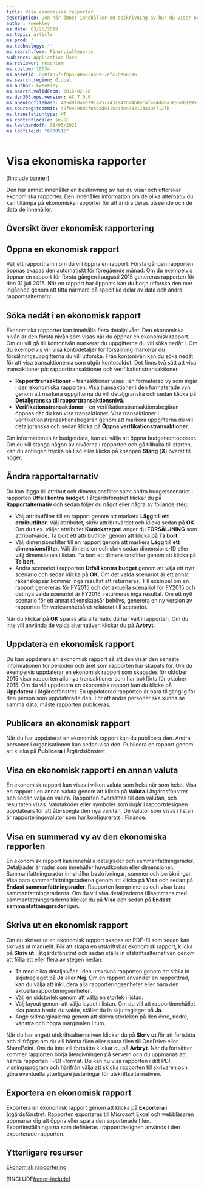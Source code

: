 ```yaml
---
title: Visa ekonomiska rapporter
description: Den här ämnet innehåller en beskrivning av hur du visar och utforskar ekonomiska rapporter i Microsoft Dynamics 365 Finance. Den innehåller information om de olika alternativ du kan tillämpa på ekonomiska rapporter för att ändra deras utseende och de data de innehåller.
author: kweekley
ms.date: 03/25/2019
ms.topic: article
ms.prod: ''
ms.technology: ''
ms.search.form: FinancialReports
audience: Application User
ms.reviewer: roschlom
ms.custom: 10334
ms.assetid: d20f435f-fb65-4068-ab09-7efc7be683a6
ms.search.region: Global
ms.author: kweekley
ms.search.validFrom: 2016-02-28
ms.dyn365.ops.version: AX 7.0.0
ms.openlocfilehash: 485d8f0aee791aa577432947d74b08caf484da0a3056d8119579e9d659ca3d57
ms.sourcegitcommit: 42fe9790ddf0bdad911544deaa82123a396712fb
ms.translationtype: HT
ms.contentlocale: sv-SE
ms.lasthandoff: 08/05/2021
ms.locfileid: "6730516"
---
```

# <a name="view-financial-reports"></a>Visa ekonomiska rapporter

[!include [banner](../includes/banner.md)]

Den här ämnet innehåller en beskrivning av hur du visar och utforskar ekonomiska rapporter. Den innehåller information om de olika alternativ du kan tillämpa på ekonomiska rapporter för att ändra deras utseende och de data de innehåller.

## <a name="financial-reporting-overview"></a>Översikt över ekonomisk rapportering

## <a name="open-a-financial-report"></a>Öppna en ekonomisk rapport
Välj ett rapportnamn om du vill öppna en rapport. Första gången rapporten öppnas skapas den automatiskt för föregående månad. Om du exempelvis öppnar en rapport för första gången i augusti 2015 genereras rapporten för den 31 juli 2015. När en rapport har öppnats kan du börja utforska den mer ingående genom att titta närmare på specifika delar av data och ändra rapportsalternativ.

## <a name="drill-down-on-a-financial-report"></a>Söka nedåt i en ekonomisk rapport
Ekonomiska rapporter kan innehålla flera detaljnivåer. Den ekonomiska nivån är den första nivån som visas när du öppnar en ekonomisk rapport. Om du vill gå till kontonivån markerar du uppgifterna du vill söka nedåt i. Om du exempelvis vill visa kontodetaljer för försäljning markerar du försäljningsuppgifterna du vill utforska. Från kontonivån kan du söka nedåt för att visa transaktionerna som utgör kontosaldot. Det finns två sätt att visa transaktioner på: rapporttransaktioner och verifikationstransaktioner.

-   **Rapporttransaktioner** – transaktioner visas i en formaterad vy som ingår i den ekonomiska rapporten. Visa transaktioner i den formaterade vyn genom att markera uppgifterna du vill detaljgranska och sedan klicka på **Detaljgranska till rapporttransaktionsnivå**.
-   **Verifikationstransaktioner** – en verifikationstransaktionsbegäran öppnas där du kan visa transaktioner. Visa transaktioner i verifikationstransaktionsbegäran genom att markera uppgifterna du vill detaljgranska och sedan klicka på **Öppna verifikationstransaktioner**.

Om informationen är budgetdata, kan du välja att öppna budgetkontoposter. Om du vill stänga någon av nivåerna i rapporten och gå tillbaka till starten, kan du antingen trycka på Esc eller klicka på knappen **Stäng** (**X**) överst till höger.

## <a name="change-report-options"></a>Ändra rapportalternativ
Du kan lägga till attribut och dimensionsfilter samt ändra budgetscenariot i rapporten **Utfall kontra budget**. I åtgärdsfönstret klickar du på **Rapportalternativ** och sedan följer du något eller några av följande steg:

-   Välj attributfilter till en rapport genom att markera **Lägg till ett attributfilter**. Välj attributet, skriv attributvärdet och klicka sedan på **OK**. Om du t.ex. väljer attributet **Kontokategori** anger du **FÖRSÄLJNING** som attributvärde. Ta bort ett attributfilter genom att klicka på **Ta bort**.
-   Välj dimensionsfilter till en rapport genom att markera **Lägg till ett dimensionsfilter**. Välj dimension och skriv sedan dimensions-ID eller välj dimensionen i listan. Ta bort ett dimensionsfilter genom att klicka på **Ta bort**.
-   Ändra scenariot i rapporten **Utfall kontra budget** genom att väja ett nytt scenario och sedan klicka på **OK**. Om det valda scenariot är ett annat räkenskapsår kommer inga resultat att returneras. Till exempel om en rapport genereras för FY2015 och det aktuella scenariot för FY2015 och det nya valda scenariot är FY2016, returneras inga resultat. Om ett nytt scenario för ett annat räkenskapsår behövs, generera en ny version av rapporten för verksamhetsåret relaterat till scenariot.

När du klickar på **OK** sparas alla alternativ du har valt i rapporten. Om du inte vill använda de valda alternativen klickar du på **Avbryt**.

## <a name="update-a-financial-report"></a>Uppdatera en ekonomisk rapport
Du kan uppdatera en ekonomisk rapport så att den visar den senaste informationen för perioden och året som rapporten har skapats för. Om du exempelvis uppdaterar en ekonomisk rapport som skapades för oktober 2015 visar rapporten alla nya transaktioner som har bokförts för oktober 2015. Om du vill uppdatera en ekonomisk rapport kan du klicka på **Uppdatera** i åtgärdsfönstret. En uppdaterad rapporten är bara tillgänglig för den person som uppdaterade den. För att andra personer ska kunna se samma data, måste rapporten publiceras.

## <a name="publish-a-financial-report"></a>Publicera en ekonomisk rapport
När du har uppdaterat en ekonomisk rapport kan du publicera den. Andra personer i organisationen kan sedan visa den. Publicera en rapport genom att klicka på **Publicera** i åtgärdsfönstret.

## <a name="display-a-financial-report-in-a-different-currency"></a>Visa en ekonomisk rapport i en annan valuta
En ekonomisk rapport kan visas i vilken valuta som helst när som helst. Visa en rapport i en annan valuta genom att klicka på **Valuta** i åtgärdsfönstret och sedan välja en valuta. Rapporten översättas till den valutan, och resultaten visas. Valutakoder eller symboler som ingår i rapportdesignen uppdatears för att återspegla den nya valutan. De valutor som visas i listan är rapporteringsvalutor som har konfigurerats i Finance.

## <a name="display-a-summarized-view-of-the-financial-report"></a>Visa en summerad vy av den ekonomiska rapporten
En ekonomisk rapport kan innehålla detaljrader och sammanfattningsrader. Detaljrader är rader som innehåller huvudkonton eller dimensioner. Sammanfattningsrader innehåller beskrivningar, summor och beräkningar. Visa bara sammanfattningsraderna genom att klicka på **Visa** och sedan på **Endast sammanfattningsrader**. Rapporten komprimeras och visar bara sammanfattningsraderna. Om du vill visa detaljraderna tillsammans med sammanfattningsraderna klickar du på **Visa** och sedan på **Endast sammanfattningsrader** igen.

## <a name="print-a-financial-report"></a>Skriva ut en ekonomisk rapport
Om du skriver ut en ekonomisk rapport skapas en PDF-fil som sedan kan skrivas ut manuellt. För att skapa en utskriftsbar ekonomisk rapport, klicka på **Skriv ut** i åtgärdsfönstret och sedan ställa in utskriftsalternativen genom att följa ett eller flera av stegen nedan:

-   Ta med olika detaljnivåer i den utskrivna rapporten genom att ställa in skjutreglaget på **Ja** eller **Nej**. Om en rapport använder en rapportträd, kan du välja att inkludera alla rapporteringsenheter eller bara den aktuella rapporteringsenheten.
-   Välj en sidstorlek genom att välja en storlek i listan.
-   Välj layout genom att välja layout i listan. Om du vill att rapportinnehållet ska passa bredd du valde, ställer du in skjutreglaget på **Ja**.
-   Ange sidmarginalerna genom att skriva storleken på den övre, nedre, vänstra och högra marginalen i tum.

När du har angett utskriftsalternativen klickar du på **Skriv ut** för att fortsätta och tillfrågas om du vill hämta filen eller spara filen till OneDrive eller SharePoint. Om du inte vill fortsätta klickar du på **Avbryt**. När du fortsätter kommer rapporten börja återgivningen på servern och du uppmanas att hämta rapporten i PDF-format. Du kan nu visa rapporten i ditt PDF-visningsprogram och härifrån välja att skicka rapporten till skrivaren och göra eventuella ytterligare justeringar för utskriftsalternativen.

## <a name="export-a-financial-report"></a>Exportera en ekonomisk rapport
Exportera en ekonomisk rapport genom att klicka på **Exportera** i åtgärdsfönstret. Rapporten exporteras till Microsoft Excel och webbläsaren uppmanar dig att öppna eller spara den exporterade filen. Exportinställningarna som definieras i rapportdesignen används i den exporterade rapporten.    

## <a name="additional-resources"></a>Ytterligare resurser

[Ekonomisk rapportering](../../fin-ops-core/dev-itpro/analytics/financial-reporting-intro.md)






[!INCLUDE[footer-include](../../includes/footer-banner.md)]